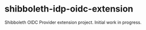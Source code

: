 # shibboleth-idp-oidc-extension
Shibboleth OIDC Provider extension project. Initial work in progress.
